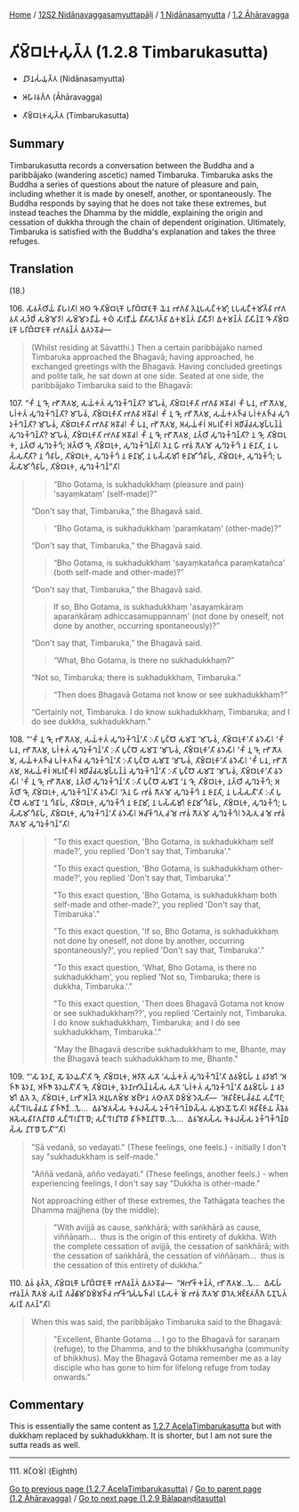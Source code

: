 
[Home](/) / [12S2 Nidānavaggasaṃyuttapāḷi](../../../12S2.md) / [1 Nidānasaṃyutta](../../1.md) / [1.2 Āhāravagga](../1.2.md)

# 𑀢𑀺𑀫𑁆𑀩𑀭𑀼𑀓𑀲𑀼𑀢𑁆𑀢 (1.2.8 Timbarukasutta)

* 𑀦𑀺𑀤𑀸𑀦𑀲𑀁𑀬𑀼𑀢𑁆𑀢 (Nidānasaṃyutta)

* 𑀆𑀳𑀸𑀭𑀯𑀕𑁆𑀕 (Āhāravagga)

* 𑀢𑀺𑀫𑁆𑀩𑀭𑀼𑀓𑀲𑀼𑀢𑁆𑀢 (Timbarukasutta)

## Summary

Timbarukasutta records a conversation between the Buddha and a paribbājako (wandering ascetic) named Timbaruka. Timbaruka asks the Buddha a series of questions about the nature of pleasure and pain, including whether it is made by oneself, another, or spontaneously. The Buddha responds by saying that he does not take these extremes, but instead teaches the Dhamma by the middle, explaining the origin and cessation of dukkha through the chain of dependent origination. Ultimately, Timbaruka is satisfied with the Buddha's explanation and takes the three refuges.

## Translation

(18.)

106\. 𑀲𑀸𑀯𑀢𑁆𑀣𑀺𑀬𑀁 𑀯𑀺𑀳𑀭𑀢𑀺𑁇 𑀅𑀣 𑀔𑁄 𑀢𑀺𑀫𑁆𑀩𑀭𑀼𑀓𑁄 𑀧𑀭𑀺𑀩𑁆𑀩𑀸𑀚𑀓𑁄 𑀬𑁂𑀦 𑀪𑀕𑀯𑀸 𑀢𑁂𑀦𑀼𑀧𑀲𑀗𑁆𑀓𑀫𑀺; 𑀉𑀧𑀲𑀗𑁆𑀓𑀫𑀺𑀢𑁆𑀯𑀸 𑀪𑀕𑀯𑀢𑀸 𑀲𑀤𑁆𑀥𑀺𑀁 𑀲𑀫𑁆𑀫𑁄𑀤𑀺𑁇 𑀲𑀫𑁆𑀫𑁄𑀤𑀦𑀻𑀬𑀁 𑀓𑀣𑀁 𑀲𑀸𑀭𑀡𑀻𑀬𑀁 𑀯𑀻𑀢𑀺𑀲𑀸𑀭𑁂𑀢𑁆𑀯𑀸 𑀏𑀓𑀫𑀦𑁆𑀢𑀁 𑀦𑀺𑀲𑀻𑀤𑀺𑁇 𑀏𑀓𑀫𑀦𑁆𑀢𑀁 𑀦𑀺𑀲𑀺𑀦𑁆𑀦𑁄 𑀔𑁄 𑀢𑀺𑀫𑁆𑀩𑀭𑀼𑀓𑁄 𑀧𑀭𑀺𑀩𑁆𑀩𑀸𑀚𑀓𑁄 𑀪𑀕𑀯𑀦𑁆𑀢𑀁 𑀏𑀢𑀤𑀯𑁄𑀘—

> (Whilst residing at Sāvatthi.)  Then a certain paribbājako named Timbaruka approached the Bhagavā; having approached, he exchanged greetings with the Bhagavā. Having concluded greetings and polite talk, he sat down at one side. Seated at one side, the paribbājako Timbaruka said to the Bhagavā:

107\. “𑀓𑀺𑀁 𑀦𑀼 𑀔𑁄, 𑀪𑁄 𑀕𑁄𑀢𑀫, 𑀲𑀬𑀁𑀓𑀢𑀁 𑀲𑀼𑀔𑀤𑀼𑀓𑁆𑀔𑀦𑁆𑀢𑀺? 𑀫𑀸 𑀳𑁂𑀯𑀁, 𑀢𑀺𑀫𑁆𑀩𑀭𑀼𑀓𑀸𑀢𑀺 𑀪𑀕𑀯𑀸 𑀅𑀯𑁄𑀘𑁇 𑀓𑀺𑀁 𑀧𑀦, 𑀪𑁄 𑀕𑁄𑀢𑀫, 𑀧𑀭𑀁𑀓𑀢𑀁 𑀲𑀼𑀔𑀤𑀼𑀓𑁆𑀔𑀦𑁆𑀢𑀺? 𑀫𑀸 𑀳𑁂𑀯𑀁, 𑀢𑀺𑀫𑁆𑀩𑀭𑀼𑀓𑀸𑀢𑀺 𑀪𑀕𑀯𑀸 𑀅𑀯𑁄𑀘𑁇 𑀓𑀺𑀁 𑀦𑀼 𑀔𑁄, 𑀪𑁄 𑀕𑁄𑀢𑀫, 𑀲𑀬𑀁𑀓𑀢𑀜𑁆𑀘 𑀧𑀭𑀁𑀓𑀢𑀜𑁆𑀘 𑀲𑀼𑀔𑀤𑀼𑀓𑁆𑀔𑀦𑁆𑀢𑀺? 𑀫𑀸 𑀳𑁂𑀯𑀁, 𑀢𑀺𑀫𑁆𑀩𑀭𑀼𑀓𑀸𑀢𑀺 𑀪𑀕𑀯𑀸 𑀅𑀯𑁄𑀘𑁇 𑀓𑀺𑀁 𑀧𑀦, 𑀪𑁄 𑀕𑁄𑀢𑀫, 𑀅𑀲𑀬𑀁𑀓𑀸𑀭𑀁 𑀅𑀧𑀭𑀗𑁆𑀓𑀸𑀭𑀁 𑀅𑀥𑀺𑀘𑁆𑀘𑀲𑀫𑀼𑀧𑁆𑀧𑀦𑁆𑀦𑀁 𑀲𑀼𑀔𑀤𑀼𑀓𑁆𑀔𑀦𑁆𑀢𑀺? 𑀫𑀸 𑀳𑁂𑀯𑀁, 𑀢𑀺𑀫𑁆𑀩𑀭𑀼𑀓𑀸𑀢𑀺 𑀪𑀕𑀯𑀸 𑀅𑀯𑁄𑀘𑁇 𑀓𑀺𑀁 𑀦𑀼 𑀔𑁄, 𑀪𑁄 𑀕𑁄𑀢𑀫, 𑀦𑀢𑁆𑀣𑀺 𑀲𑀼𑀔𑀤𑀼𑀓𑁆𑀔𑀦𑁆𑀢𑀺? 𑀦 𑀔𑁄, 𑀢𑀺𑀫𑁆𑀩𑀭𑀼𑀓, 𑀦𑀢𑁆𑀣𑀺 𑀲𑀼𑀔𑀤𑀼𑀓𑁆𑀔𑀁; 𑀅𑀢𑁆𑀣𑀺 𑀔𑁄, 𑀢𑀺𑀫𑁆𑀩𑀭𑀼𑀓, 𑀲𑀼𑀔𑀤𑀼𑀓𑁆𑀔𑀦𑁆𑀢𑀺𑁇 𑀢𑁂𑀦 𑀳𑀺 𑀪𑀯𑀁 𑀕𑁄𑀢𑀫𑁄 𑀲𑀼𑀔𑀤𑀼𑀓𑁆𑀔𑀁 𑀦 𑀚𑀸𑀦𑀸𑀢𑀺, 𑀦 𑀧𑀲𑁆𑀲𑀢𑀻𑀢𑀺? 𑀦 𑀔𑁆𑀯𑀸𑀳𑀁, 𑀢𑀺𑀫𑁆𑀩𑀭𑀼𑀓, 𑀲𑀼𑀔𑀤𑀼𑀓𑁆𑀔𑀁 𑀦 𑀚𑀸𑀦𑀸𑀫𑀺, 𑀦 𑀧𑀲𑁆𑀲𑀸𑀫𑀺𑁇 𑀚𑀸𑀦𑀸𑀫𑀺 𑀔𑁆𑀯𑀸𑀳𑀁, 𑀢𑀺𑀫𑁆𑀩𑀭𑀼𑀓, 𑀲𑀼𑀔𑀤𑀼𑀓𑁆𑀔𑀁; 𑀧𑀲𑁆𑀲𑀸𑀫𑀺 𑀔𑁆𑀯𑀸𑀳𑀁, 𑀢𑀺𑀫𑁆𑀩𑀭𑀼𑀓, 𑀲𑀼𑀔𑀤𑀼𑀓𑁆𑀔𑀦𑁆”𑀢𑀺𑁇

> > “Bho Gotama, is sukhadukkhaṃ (pleasure and pain) 'sayaṃkataṃ' (self-made)?”
>
> “Don't say that, Timbaruka,” the Bhagavā said.
>
> > “Bho Gotama, is sukhadukkhaṃ 'paraṃkataṃ' (other-made)?”
>
> “Don't say that, Timbaruka,” the Bhagavā said.
>
> > “Bho Gotama, is sukhadukkhaṃ 'sayaṃkatañca paraṃkatañca' (both self-made and other-made)?”
>
> “Don't say that, Timbaruka,” the Bhagavā said.
>
> > If so, Bho Gotama, is sukhadukkhaṃ 'asayaṃkāraṃ aparaṅkāraṃ adhiccasamuppannaṃ' (not done by oneself, not done by another, occurring spontaneously)?”
>
> “Don't say that, Timbaruka,” the Bhagavā said.
>
> > “What, Bho Gotama, is there no sukhadukkhaṃ?”
>
> “Not so, Timbaruka; there is sukhadukkhaṃ, Timbaruka.”
>
> > “Then does Bhagavā Gotama not know or see sukhadukkhaṃ?”
>
> “Certainly not, Timbaruka. I do know sukhadukkhaṃ, Timbaruka; and I do see dukkha, sukhadukkhaṃ.”

108\. “‘𑀓𑀺𑀁 𑀦𑀼 𑀔𑁄, 𑀪𑁄 𑀕𑁄𑀢𑀫, 𑀲𑀬𑀁𑀓𑀢𑀁 𑀲𑀼𑀔𑀤𑀼𑀓𑁆𑀔𑀦𑁆’𑀢𑀺 𑀇𑀢𑀺 𑀧𑀼𑀝𑁆𑀞𑁄 𑀲𑀫𑀸𑀦𑁄 ‘𑀫𑀸 𑀳𑁂𑀯𑀁, 𑀢𑀺𑀫𑁆𑀩𑀭𑀼𑀓𑀸’𑀢𑀺 𑀯𑀤𑁂𑀲𑀺𑁇 ‘𑀓𑀺𑀁 𑀧𑀦, 𑀪𑁄 𑀕𑁄𑀢𑀫, 𑀧𑀭𑀁𑀓𑀢𑀁 𑀲𑀼𑀔𑀤𑀼𑀓𑁆𑀔𑀦𑁆’𑀢𑀺 𑀇𑀢𑀺 𑀧𑀼𑀝𑁆𑀞𑁄 𑀲𑀫𑀸𑀦𑁄 ‘𑀫𑀸 𑀳𑁂𑀯𑀁, 𑀢𑀺𑀫𑁆𑀩𑀭𑀼𑀓𑀸’𑀢𑀺 𑀯𑀤𑁂𑀲𑀺𑁇 ‘𑀓𑀺𑀁 𑀦𑀼 𑀔𑁄, 𑀪𑁄 𑀕𑁄𑀢𑀫, 𑀲𑀬𑀁𑀓𑀢𑀜𑁆𑀘 𑀧𑀭𑀁𑀓𑀢𑀜𑁆𑀘 𑀲𑀼𑀔𑀤𑀼𑀓𑁆𑀔𑀦𑁆’𑀢𑀺 𑀇𑀢𑀺 𑀧𑀼𑀝𑁆𑀞𑁄 𑀲𑀫𑀸𑀦𑁄 ‘𑀫𑀸 𑀳𑁂𑀯𑀁, 𑀢𑀺𑀫𑁆𑀩𑀭𑀼𑀓𑀸’𑀢𑀺 𑀯𑀤𑁂𑀲𑀺𑁇 ‘𑀓𑀺𑀁 𑀧𑀦, 𑀪𑁄 𑀕𑁄𑀢𑀫, 𑀅𑀲𑀬𑀁𑀓𑀸𑀭𑀁 𑀅𑀧𑀭𑀗𑁆𑀓𑀸𑀭𑀁 𑀅𑀥𑀺𑀘𑁆𑀘𑀲𑀫𑀼𑀧𑁆𑀧𑀦𑁆𑀦𑀁 𑀲𑀼𑀔𑀤𑀼𑀓𑁆𑀔𑀦𑁆’𑀢𑀺 𑀇𑀢𑀺 𑀧𑀼𑀝𑁆𑀞𑁄 𑀲𑀫𑀸𑀦𑁄 ‘𑀫𑀸 𑀳𑁂𑀯𑀁, 𑀢𑀺𑀫𑁆𑀩𑀭𑀼𑀓𑀸’𑀢𑀺 𑀯𑀤𑁂𑀲𑀺𑁇 ‘𑀓𑀺𑀁 𑀦𑀼 𑀔𑁄, 𑀪𑁄 𑀕𑁄𑀢𑀫, 𑀦𑀢𑁆𑀣𑀺 𑀲𑀼𑀔𑀤𑀼𑀓𑁆𑀔𑀦𑁆’𑀢𑀺 𑀇𑀢𑀺 𑀧𑀼𑀝𑁆𑀞𑁄 𑀲𑀫𑀸𑀦𑁄 ‘𑀦 𑀔𑁄, 𑀢𑀺𑀫𑁆𑀩𑀭𑀼𑀓, 𑀦𑀢𑁆𑀣𑀺 𑀲𑀼𑀔𑀤𑀼𑀓𑁆𑀔𑀁; 𑀅𑀢𑁆𑀣𑀺 𑀔𑁄, 𑀢𑀺𑀫𑁆𑀩𑀭𑀼𑀓, 𑀲𑀼𑀔𑀤𑀼𑀓𑁆𑀔𑀦𑁆’𑀢𑀺 𑀯𑀤𑁂𑀲𑀺𑁇 ‘𑀢𑁂𑀦 𑀳𑀺 𑀪𑀯𑀁 𑀕𑁄𑀢𑀫𑁄 𑀲𑀼𑀔𑀤𑀼𑀓𑁆𑀔𑀁 𑀦 𑀚𑀸𑀦𑀸𑀢𑀺, 𑀦 𑀧𑀲𑁆𑀲𑀢𑀻’𑀢𑀺 𑀇𑀢𑀺 𑀧𑀼𑀝𑁆𑀞𑁄 𑀲𑀫𑀸𑀦𑁄 ‘𑀦 𑀔𑁆𑀯𑀸𑀳𑀁, 𑀢𑀺𑀫𑁆𑀩𑀭𑀼𑀓, 𑀲𑀼𑀔𑀤𑀼𑀓𑁆𑀔𑀁 𑀦 𑀚𑀸𑀦𑀸𑀫𑀺, 𑀦 𑀧𑀲𑁆𑀲𑀸𑀫𑀺𑁇 𑀚𑀸𑀦𑀸𑀫𑀺 𑀔𑁆𑀯𑀸𑀳𑀁, 𑀢𑀺𑀫𑁆𑀩𑀭𑀼𑀓, 𑀲𑀼𑀔𑀤𑀼𑀓𑁆𑀔𑀁; 𑀧𑀲𑁆𑀲𑀸𑀫𑀺 𑀔𑁆𑀯𑀸𑀳𑀁, 𑀢𑀺𑀫𑁆𑀩𑀭𑀼𑀓, 𑀲𑀼𑀔𑀤𑀼𑀓𑁆𑀔𑀦𑁆’𑀢𑀺 𑀯𑀤𑁂𑀲𑀺𑁇 𑀆𑀘𑀺𑀓𑁆𑀔𑀢𑀼 𑀘 𑀫𑁂 𑀪𑀯𑀁 𑀕𑁄𑀢𑀫𑁄 𑀲𑀼𑀔𑀤𑀼𑀓𑁆𑀔𑀁𑁇 𑀤𑁂𑀲𑁂𑀢𑀼 𑀘 𑀫𑁂 𑀪𑀯𑀁 𑀕𑁄𑀢𑀫𑁄 𑀲𑀼𑀔𑀤𑀼𑀓𑁆𑀔𑀦𑁆”𑀢𑀺𑁇

> > "To this exact question, 'Bho Gotama, is sukhadukkhaṃ self made?', you replied 'Don't say that, Timbaruka'."
> >
> > "To this exact question, 'Bho Gotama, is sukhadukkhaṃ other-made?', you replied 'Don't say that, Timbaruka'."
> >
> > "To this exact question, 'Bho Gotama, is sukhadukkhaṃ both self-made and other-made?', you replied 'Don't say that, Timbaruka'."
> >
> > "To this exact question, 'If so, Bho Gotama, is sukhadukkhaṃ not done by oneself, not done by another, occurring spontaneously?', you replied 'Don't say that, Timbaruka'."
> >
> > "To this exact question, 'What, Bho Gotama, is there no sukhadukkhaṃ', you replied 'Not so, Timbaruka; there is dukkha, Timbaruka.'."
> >
> > "To this exact question, 'Then does Bhagavā Gotama not know or see sukhadukkhaṃ??', you replied 'Certainly not, Timbaruka. I do know sukhadukkhaṃ, Timbaruka; and I do see sukhadukkhaṃ, Timbaruka.'."
> >
> > "May the Bhagavā describe sukhadukkhaṃ to me, Bhante, may the Bhagavā teach sukhadukkhaṃ to me, Bhante."

109\. “‘𑀲𑀸 𑀯𑁂𑀤𑀦𑀸, 𑀲𑁄 𑀯𑁂𑀤𑀬𑀢𑀻’𑀢𑀺 𑀔𑁄, 𑀢𑀺𑀫𑁆𑀩𑀭𑀼𑀓, 𑀆𑀤𑀺𑀢𑁄 𑀲𑀢𑁄 ‘𑀲𑀬𑀁𑀓𑀢𑀁 𑀲𑀼𑀔𑀤𑀼𑀓𑁆𑀔𑀦𑁆’𑀢𑀺 𑀏𑀯𑀫𑁆𑀧𑀸𑀳𑀁 𑀦 𑀯𑀤𑀸𑀫𑀺𑁇 ‘𑀅𑀜𑁆𑀜𑀸 𑀯𑁂𑀤𑀦𑀸, 𑀅𑀜𑁆𑀜𑁄 𑀯𑁂𑀤𑀬𑀢𑀻’𑀢𑀺 𑀔𑁄, 𑀢𑀺𑀫𑁆𑀩𑀭𑀼𑀓, 𑀯𑁂𑀤𑀦𑀸𑀪𑀺𑀢𑀼𑀦𑁆𑀦𑀲𑁆𑀲 𑀲𑀢𑁄 ‘𑀧𑀭𑀁𑀓𑀢𑀁 𑀲𑀼𑀔𑀤𑀼𑀓𑁆𑀔𑀦𑁆’𑀢𑀺 𑀏𑀯𑀫𑁆𑀧𑀸𑀳𑀁 𑀦 𑀯𑀤𑀸𑀫𑀺𑁇 𑀏𑀢𑁂 𑀢𑁂, 𑀢𑀺𑀫𑁆𑀩𑀭𑀼𑀓, 𑀉𑀪𑁄 𑀅𑀦𑁆𑀢𑁂 𑀅𑀦𑀼𑀧𑀕𑀫𑁆𑀫 𑀫𑀚𑁆𑀛𑁂𑀦 𑀢𑀣𑀸𑀕𑀢𑁄 𑀥𑀫𑁆𑀫𑀁 𑀤𑁂𑀲𑁂𑀢𑀺—  ‘𑀅𑀯𑀺𑀚𑁆𑀚𑀸𑀧𑀘𑁆𑀘𑀬𑀸 𑀲𑀗𑁆𑀔𑀸𑀭𑀸; 𑀲𑀗𑁆𑀔𑀸𑀭𑀧𑀘𑁆𑀘𑀬𑀸 𑀯𑀺𑀜𑁆𑀜𑀸𑀡𑀁…𑀧𑁂…  𑀏𑀯𑀫𑁂𑀢𑀲𑁆𑀲 𑀓𑁂𑀯𑀮𑀲𑁆𑀲 𑀤𑀼𑀓𑁆𑀔𑀓𑁆𑀔𑀦𑁆𑀥𑀲𑁆𑀲 𑀲𑀫𑀼𑀤𑀬𑁄 𑀳𑁄𑀢𑀺𑁇 𑀅𑀯𑀺𑀚𑁆𑀚𑀸𑀬 𑀢𑁆𑀯𑁂𑀯 𑀅𑀲𑁂𑀲𑀯𑀺𑀭𑀸𑀕𑀦𑀺𑀭𑁄𑀥𑀸 𑀲𑀗𑁆𑀔𑀸𑀭𑀦𑀺𑀭𑁄𑀥𑁄; 𑀲𑀗𑁆𑀔𑀸𑀭𑀦𑀺𑀭𑁄𑀥𑀸 𑀯𑀺𑀜𑁆𑀜𑀸𑀡𑀦𑀺𑀭𑁄𑀥𑁄…𑀧𑁂…  𑀏𑀯𑀫𑁂𑀢𑀲𑁆𑀲 𑀓𑁂𑀯𑀮𑀲𑁆𑀲 𑀤𑀼𑀓𑁆𑀔𑀓𑁆𑀔𑀦𑁆𑀥𑀲𑁆𑀲 𑀦𑀺𑀭𑁄𑀥𑁄 𑀳𑁄𑀢𑀻’”𑀢𑀺𑁇

> "Sā vedanā, so vedayati." (These feelings, one feels.) - initially I don't say "sukhadukkhaṃ is self-made."
>
> "Aññā vedanā, añño vedayati." (These feelings, another feels.) - when experiencing feelings, I don't say say "Dukkha is other-made."
>
> Not approaching either of these extremes, the Tathāgata teaches the Dhamma majjhena (by the middle):
>
> > "With avijjā as cause, saṅkhārā; with saṅkhārā as cause, viññāṇaṁ…  thus is the origin of this entirety of dukkha. With the complete cessation of avijjā, the cessation of saṅkhārā; with the cessation of saṅkhārā, the cessation of viññāṇaṁ…  thus is the cessation of this entirety of dukkha.”

110\. 𑀏𑀯𑀁 𑀯𑀼𑀢𑁆𑀢𑁂, 𑀢𑀺𑀫𑁆𑀩𑀭𑀼𑀓𑁄 𑀧𑀭𑀺𑀩𑁆𑀩𑀸𑀚𑀓𑁄 𑀪𑀕𑀯𑀦𑁆𑀢𑀁 𑀏𑀢𑀤𑀯𑁄𑀘—  “𑀅𑀪𑀺𑀓𑁆𑀓𑀦𑁆𑀢𑀁, 𑀪𑁄 𑀕𑁄𑀢𑀫…𑀧𑁂…  𑀏𑀲𑀸𑀳𑀁 𑀪𑀯𑀦𑁆𑀢𑀁 𑀕𑁄𑀢𑀫𑀁 𑀲𑀭𑀡𑀁 𑀕𑀘𑁆𑀙𑀸𑀫𑀺 𑀥𑀫𑁆𑀫𑀜𑁆𑀘 𑀪𑀺𑀓𑁆𑀔𑀼𑀲𑀁𑀖𑀜𑁆𑀘𑁇 𑀉𑀧𑀸𑀲𑀓𑀁 𑀫𑀁 𑀪𑀯𑀁 𑀕𑁄𑀢𑀫𑁄 𑀥𑀸𑀭𑁂𑀢𑀼 𑀅𑀚𑁆𑀚𑀢𑀕𑁆𑀕𑁂 𑀧𑀸𑀡𑀼𑀧𑁂𑀢𑀁 𑀲𑀭𑀡𑀁 𑀕𑀢𑀦𑁆”𑀢𑀺𑁇

> When this was said, the paribbājako Timbaruka said to the Bhagavā:
>
> > "Excellent, Bhante Gotama … I go to the Bhagavā for saraṇaṃ (refuge), to the Dhamma, and to the bhikkhusaṅgha (community of bhikkhus). May the Bhagavā Gotama remember me as a lay disciple who has gone to him for lifelong refuge from today onwards."

## Commentary

This is essentially the same content as [1.2.7 AcelaTimbarukasutta](1.2.7.md) but with dukkhaṃ replaced by sukhadukkhaṃ. It is shorter, but I am not sure the sutta reads as well.

---

111\. 𑀅𑀝𑁆𑀞𑀫𑀁𑁇 (Eighth)

[Go to previous page (1.2.7 AcelaTimbarukasutta)](1.2.7.md) / [Go to parent page (1.2 Āhāravagga)](../1.2.md) / [Go to next page (1.2.9 Bālapaṇḍitasutta)](1.2.9.md)
